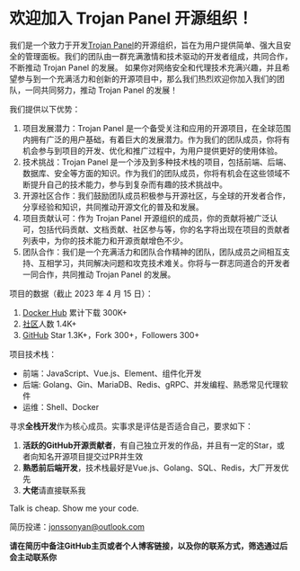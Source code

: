 # 欢迎加入 Trojan Panel 开源组织！

我们是一个致力于开发[Trojan Panel](https://trojanpanel.github.io/)的开源组织，旨在为用户提供简单、强大且安全的管理面板。我们的团队由一群充满激情和技术驱动的开发者组成，共同合作，不断推动
Trojan Panel 的发展。 如果你对网络安全和代理技术充满兴趣，并且希望参与到一个充满活力和创新的开源项目中，那么我们热烈欢迎你加入我们的团队，一同共同努力，推动 Trojan Panel 的发展！

我们提供以下优势：

1. 项目发展潜力：Trojan Panel 是一个备受关注和应用的开源项目，在全球范围内拥有广泛的用户基础，有着巨大的发展潜力。作为我们的团队成员，你将有机会参与到项目的开发、优化和推广过程中，为用户提供更好的使用体验。
2. 技术挑战：Trojan Panel 是一个涉及到多种技术栈的项目，包括前端、后端、数据库、安全等方面的知识。作为我们的团队成员，你将有机会在这些领域不断提升自己的技术能力，参与到复杂而有趣的技术挑战中。
3. 开源社区合作：我们鼓励团队成员积极参与开源社区，与全球的开发者合作，分享经验和知识，共同推动开源文化的普及和发展。
4. 项目贡献认可：作为 Trojan Panel 开源组织的成员，你的贡献将被广泛认可，包括代码贡献、文档贡献、社区参与等，你的名字将出现在项目的贡献者列表中，为你的技术能力和开源贡献增色不少。
5. 团队合作：我们是一个充满活力和团队合作精神的团队，团队成员之间相互支持、互相学习，共同解决问题和攻克技术难关。你将与一群志同道合的开发者一同合作，共同推动 Trojan Panel 的发展。

项目的数据（截止 2023 年 4 月 15 日）：

1. [Docker Hub](https://hub.docker.com/u/jonssonyan) 累计下载 300K+
2. [社区](https://t.me/TrojanPanel)人数 1.4K+
3. [GitHub](https://github.com/trojanpanel) Star 1.3K+，Fork 300+，Followers 300+

项目技术栈：

- 前端：JavaScript、Vue.js、Element、组件化开发
- 后端: Golang、Gin、MariaDB、Redis、gRPC、并发编程、熟悉常见代理软件
- 运维：Shell、Docker

寻求**全栈开发**作为核心成员。实事求是评估是否适合自己，要求如下：

1. **活跃的GitHub开源贡献者**，有自己独立开发的作品，并且有一定的Star，或者向知名开源项目提交过PR并生效
2. **熟悉前后端开发**，技术栈最好是Vue.js、Golang、SQL、Redis，大厂开发优先
3. **大佬**请直接联系我

Talk is cheap. Show me your code.

简历投递：[jonssonyan@outlook.com](mailto:jonssonyan@outlook.com)

**请在简历中备注GitHub主页或者个人博客链接，以及你的联系方式，筛选通过后会主动联系你**
